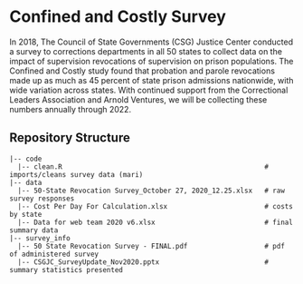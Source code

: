 # Confined and Costly Survey

In 2018, The Council of State Governments (CSG) Justice Center conducted a survey to corrections departments in all 50 states to collect data on the impact of supervision revocations of supervision on prison populations. The Confined and Costly study found that probation and parole revocations made up as much as 45 percent of state prison admissions nationwide, with wide variation across states. With continued support from the Correctional Leaders Association and Arnold Ventures, we will be collecting these numbers annually through 2022.  

## Repository Structure

    |-- code    
      |-- clean.R                                                  # imports/cleans survey data (mari)  
    |-- data 
      |-- 50-State Revocation Survey_October 27, 2020_12.25.xlsx   # raw survey responses   
      |-- Cost Per Day For Calculation.xlsx                        # costs by state  
      |-- Data for web team 2020 v6.xlsx                           # final summary data     
    |-- survey_info  
      |-- 50 State Revocation Survey - FINAL.pdf                   # pdf of administered survey  
      |-- CSGJC_SurveyUpdate_Nov2020.pptx                          # summary statistics presented  